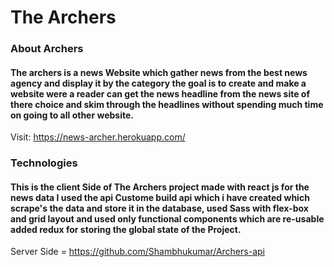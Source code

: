 # The Archers 
<h3>About Archers</h3>
<h4>The archers is a news Website which gather news from the best news agency and display it by the category the goal is to create and make a website were a reader can get the news headline from the news site of there choice and skim through the headlines without spending much time on going to all other website.</h4>


Visit: https://news-archer.herokuapp.com/
<h3>Technologies</h3>
<h4>This is the client Side of The Archers project  made with react js for the news data I used the api Custome build api which i have created which scrape's the data and store it in the database, used Sass with flex-box and grid layout and used only functional components which are re-usable added redux for storing the global state of the Project.</h4>


Server Side = https://github.com/Shambhukumar/Archers-api
